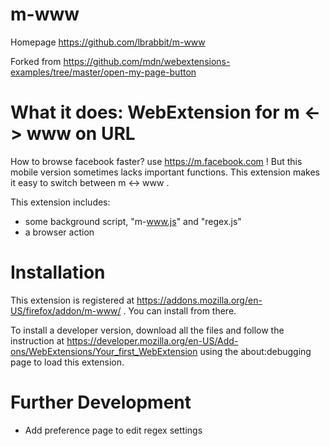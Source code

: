 # m-www
Homepage https://github.com/lbrabbit/m-www

Forked from https://github.com/mdn/webextensions-examples/tree/master/open-my-page-button

# What it does: WebExtension for m <-> www on URL

How to browse facebook faster? use https://m.facebook.com ! But this mobile version sometimes lacks important functions. This extension makes it easy to switch between m <-> www .

This extension includes:

* some background script, "m-www.js" and "regex.js"
* a browser action

# Installation

This extension is registered at https://addons.mozilla.org/en-US/firefox/addon/m-www/ . You can install from there.

To install a developer version, download all the files and follow the instruction at https://developer.mozilla.org/en-US/Add-ons/WebExtensions/Your_first_WebExtension using the about:debugging page to load this extension.

# Further Development

* Add preference page to edit regex settings
